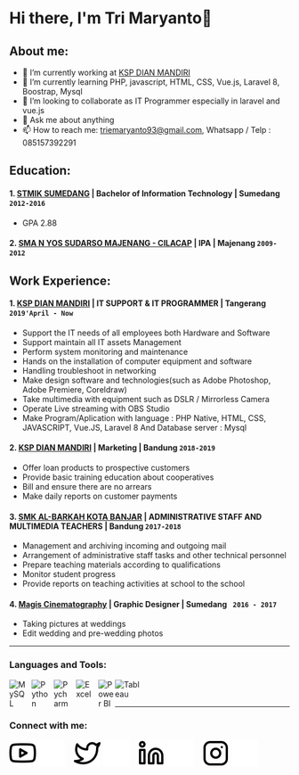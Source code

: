 # Hi there, I'm Tri Maryanto👋
## About me:
- 🔭 I’m currently working at [KSP DIAN MANDIRI](https://www.dianmandiri.id)
- 🌱 I’m currently learning PHP, javascript, HTML, CSS, Vue.js, Laravel 8, Boostrap, Mysql
- 👯 I’m looking to collaborate as IT Programmer especially in laravel and vue.js
- 💬 Ask me about anything
- 📫 How to reach me: triemaryanto93@gmail.com, Whatsapp / Telp : 085157392291

## Education:

#### 1. [STMIK SUMEDANG](https://fti.unsap.ac.id/) | Bachelor of Information Technology | Sumedang `2012-2016`
   - GPA 2.88
   
 #### 2. [SMA N YOS SUDARSO MAJENANG - CILACAP](https://web.facebook.com/smayosma/?_rdc=1&_rdr) | IPA | Majenang `2009-2012`

## Work Experience:
#### 1. [KSP DIAN MANDIRI](https://www.dianmandiri.id) | IT SUPPORT & IT PROGRAMMER | Tangerang `2019'April - Now`
   - Support the IT needs of all employees both Hardware and Software
   - Support maintain all IT assets Management
   - Perform system monitoring and maintenance
   - Hands on the installation of computer equipment and software
   - Handling troubleshoot in networking 
   - Make design software and technologies(such as Adobe Photoshop, Adobe Premiere, Coreldraw)
   - Take multimedia with equipment such as DSLR / Mirrorless Camera
   - Operate Live streaming with OBS Studio
   - Make Program/Aplication with language : PHP Native, HTML, CSS, JAVASCRIPT, Vue.JS, Laravel 8 And Database server : Mysql
#### 2. [KSP DIAN MANDIRI](https://www.dianmandiri.id) | Marketing | Bandung `2018-2019`
   - Offer loan products to prospective customers
   - Provide basic training education about cooperatives
   - Bill and ensure there are no arrears
   - Make daily reports on customer payments
#### 3. [SMK AL-BARKAH KOTA BANJAR](https://web.facebook.com/smkalbarakahkotabanjar/?_rdc=1&_rdr) | ADMINISTRATIVE STAFF AND MULTIMEDIA TEACHERS | Bandung `2017-2018`
   - Management and archiving incoming and outgoing mail
   - Arrangement of administrative staff tasks and other technical personnel
   - Prepare teaching materials according to qualifications
   - Monitor student progress
   - Provide reports on teaching activities at school to the school
#### 4. [Magis Cinematography](https://www.instagram.com/explore/tags/magiscinematography/?hl=en) | Graphic Designer | Sumedang ` 2016 - 2017`
   - Taking pictures at weddings
   - Edit wedding and pre-wedding photos
---

### Languages and Tools:

[<img align="left" alt="MySQL" width="30px" src="https://cdn.jsdelivr.net/gh/devicons/devicon/icons/mysql/mysql-original.svg" style="padding-right:10px;" />][webdev]
[<img align="left" alt="Python" width="30px" src="https://upload.wikimedia.org/wikipedia/commons/thumb/c/c3/Python-logo-notext.svg/110px-Python-logo-notext.svg.png?20100317150552" style="padding-right:10px;" />][webdev]
[<img align="left" alt="Pycharm" width="30px" src="https://upload.wikimedia.org/wikipedia/commons/thumb/1/1d/PyCharm_Icon.svg/220px-PyCharm_Icon.svg.png" style="padding-right:10px;" />][webdev]
[<img align="left" alt="Excel" width="30px" src="https://is2-ssl.mzstatic.com/image/thumb/Purple126/v4/a8/fd/5a/a8fd5a84-c6f1-355f-3b9f-6e86598efaa3/XCEL.png/1200x630bb.png" style="padding-right:10px;" />][webdev]
[<img align="left" alt="Power BI" width="30px" src="https://powerbi.microsoft.com/pictures/application-logos/svg/powerbi.svg" style="padding-right:0px;" />][webdev]
[<img align="left" alt="Tableau" width="50px" src="https://logos-world.net/wp-content/uploads/2021/10/Tableau-Symbol.png" style="padding-right:10px;" />][webdev]

<br />
<br />

---
### Connect with me:

[![website](./img/youtube-light.svg)](https://www.youtube.com/channel/UC22xix7qvwpYWnSQ5QEYtAQ#gh-light-mode-only)
[![website](./img/youtube-dark.svg)](https://www.youtube.com/channel/UC22xix7qvwpYWnSQ5QEYtAQ#gh-dark-mode-only)
&nbsp;&nbsp;
[![website](./img/twitter-light.svg)](https://twitter.com/vincentwwidyan#gh-light-mode-only)
[![website](./img/twitter-dark.svg)](https://twitter.com/vincentwwidyan#gh-dark-mode-only)
&nbsp;&nbsp;
[![website](./img/linkedin-light.svg)](https://www.linkedin.com/in/vincentwidyan#gh-light-mode-only)
[![website](./img/linkedin-dark.svg)](https://www.linkedin.com/in/vincentwidyan#gh-dark-mode-only)
&nbsp;&nbsp;
[![website](./img/instagram-light.svg)](https://instagram.com/vincentwwidyan#gh-light-mode-only)
[![website](./img/instagram-dark.svg)](https://instagram.com/vincentwwidyan#gh-dark-mode-only)



[webdev]: https://github.com/vincentwidyan/vincentwidyan
